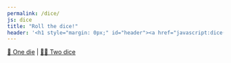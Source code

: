 ```yaml
---
permalink: /dice/
js: dice
title: "Roll the dice!"
header: '<h1 style="margin: 0px;" id="header"><a href="javascript:dice();">🎲 Roll the dice!</a></h1>'
---
```


<a href="javascript:dice(1);" id="dice1">🎲 One die</a> | <a href="javascript:dice(2);" id="dice2">🎲🎲 Two dice</a>

<div id="dice"></div>